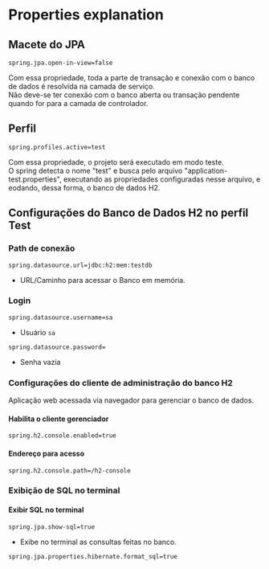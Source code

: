 # Properties explanation

## Macete do JPA
```properties
spring.jpa.open-in-view=false
```

Com essa propriedade, toda a parte de transação e conexão com o banco de dados é resolvida na camada de serviço. \
Não deve-se ter conexão com o banco aberta ou transação pendente quando for para a camada de controlador.


## Perfil
```properties
spring.profiles.active=test
```

Com essa propriedade, o projeto será executado em modo teste. \
O spring detecta o nome "test" e busca pelo arquivo "application-test.properties",
executando as propriedades configuradas nesse arquivo, e eodando, dessa forma, 
o banco de dados H2.


## Configurações do Banco de Dados H2 no perfil Test

### Path de conexão
```properties
spring.datasource.url=jdbc:h2:mem:testdb
```

- URL/Caminho para acessar o Banco em memória.

### Login
```properties
spring.datasource.username=sa
```

- Usuário `sa`

```properties
spring.datasource.password=
```

- Senha vazia


### Configurações do cliente de administração do banco H2

Aplicação web acessada via navegador para gerenciar o banco de dados.

#### Habilita o cliente gerenciador
```properties
spring.h2.console.enabled=true
```

#### Endereço para acesso
```properties
spring.h2.console.path=/h2-console
```


### Exibição de SQL no terminal

#### Exibir SQL no terminal
```properties
spring.jpa.show-sql=true
```

- Exibe no terminal as consultas feitas no banco.

```properties
spring.jpa.properties.hibernate.format_sql=true
```
